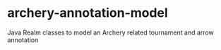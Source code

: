 # archery-annotation-model
Java Realm classes to model an Archery related tournament and arrow annotation
